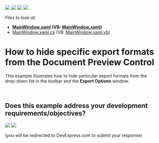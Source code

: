 <!-- default badges list -->
![](https://img.shields.io/endpoint?url=https://codecentral.devexpress.com/api/v1/VersionRange/128596023/21.1.5%2B)
[![](https://img.shields.io/badge/Open_in_DevExpress_Support_Center-FF7200?style=flat-square&logo=DevExpress&logoColor=white)](https://supportcenter.devexpress.com/ticket/details/T279119)
[![](https://img.shields.io/badge/📖_How_to_use_DevExpress_Examples-e9f6fc?style=flat-square)](https://docs.devexpress.com/GeneralInformation/403183)
[![](https://img.shields.io/badge/💬_Leave_Feedback-feecdd?style=flat-square)](#does-this-example-address-your-development-requirementsobjectives)
<!-- default badges end -->
<!-- default file list -->
*Files to look at*:

* **[MainWindow.xaml](./CS/HideExportFormats/MainWindow.xaml) (VB: [MainWindow.xaml](./VB/HideExportFormats/MainWindow.xaml))**
* [MainWindow.xaml.cs](./CS/HideExportFormats/MainWindow.xaml.cs) (VB: [MainWindow.xaml.vb](./VB/HideExportFormats/MainWindow.xaml.vb))
<!-- default file list end -->
# How to hide specific export formats from the Document Preview Control 


<p>This example illustrates how to hide particular export formats from the drop-down list in the toolbar and the <strong>Export Options</strong> window.</p>

<br/>


<!-- feedback -->
## Does this example address your development requirements/objectives?

[<img src="https://www.devexpress.com/support/examples/i/yes-button.svg"/>](https://www.devexpress.com/support/examples/survey.xml?utm_source=github&utm_campaign=reporting-wpf-hide-specific-export-formats-from-the-document-preview-control&~~~was_helpful=yes) [<img src="https://www.devexpress.com/support/examples/i/no-button.svg"/>](https://www.devexpress.com/support/examples/survey.xml?utm_source=github&utm_campaign=reporting-wpf-hide-specific-export-formats-from-the-document-preview-control&~~~was_helpful=no)

(you will be redirected to DevExpress.com to submit your response)
<!-- feedback end -->
